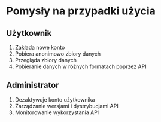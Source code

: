 # Pomysły na przypadki użycia

## Użytkownik
1.  Zakłada nowe konto
2.  Pobiera anonimowo zbiory danych
3.  Przegląda zbiory danych
4.  Pobieranie danych w różnych formatach poprzez API

## Administrator
1. Dezaktywuje konto użytkownika
2. Zarządzanie wersjami i dystrybucjami API
3. Monitorowanie wykorzystania API
